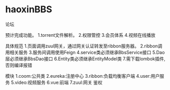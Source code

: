 # haoxinBBS
论坛

预计完成功能。
1.torrent文件解析。
2.权限管控
3.会员体系
4.视频在线播放


具体规范
1.页面调用zuul网关，通过网关认证转发至ribbon服务器。
2.ribbon调用相关服务
3.服务间调用使用Feign
4.service类必须继承BbsService接口
5.Dao层必须继承BbsDao接口
6.Entity类必须继承EntityModel类
7.需下载lombok插件,否则编译报错


模块
1.coom:公共类
2.eureka:注册中心
3.ribbon:负载均衡客户端
4.user:用户服务
5.video:视频服务
6.vue:前端
7.zuul:网关 鉴权




